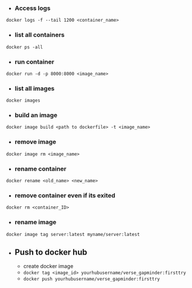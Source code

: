 - ### Access logs
`docker logs -f --tail 1200 <container_name>`

- ### list all containers 
`docker ps -all`

- ### run container
`docker run -d -p 8000:8000 <image_name>`

- ### list all images
`docker images`

- ### build an image
`docker image build <path to dockerfile> -t <image_name>`

- ### remove image
`docker image rm <image_name>`

- ### rename container
`docker rename <old_name> <new_name>`

- ### remove container even if its exited
`docker rm <container_ID>`

- ### rename image
`docker image tag server:latest myname/server:latest`


- ## Push to docker hub
	- create docker image
	- `docker tag <image_id> yourhubusername/verse_gapminder:firsttry`
	- `docker push yourhubusername/verse_gapminder:firsttry`